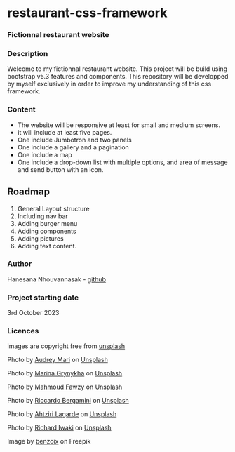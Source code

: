 # restaurant-css-framework
### Fictionnal restaurant website

### Description

Welcome to my fictionnal restaurant website. This project will be build using bootstrap v5.3 features and components.
This repository will be developped by myself exclusively in order to improve my understanding of this css framework.

### Content

* The website will be responsive at least for small and medium screens.
* it will include at least five pages.
* One include Jumbotron and two panels
* One include a gallery and a pagination
* One include a map
* One include a drop-down list with multiple options, and area of message and send button with an icon.

## Roadmap

1. General Layout structure 
2. Including nav bar
3. Adding burger menu
4. Adding components
5. Adding pictures
6. Adding text content.

### Author

Hanesana Nhouvannasak - [github](https://github.com/iota07)

### Project starting date

3rd October 2023

### Licences

images are copyright free from [unsplash](https://unsplash.com/)

Photo by [Audrey Mari](https://unsplash.com/@au_mari_?utm_source=unsplash&utm_medium=referral&utm_content=creditCopyText) on [Unsplash](https://unsplash.com/photos/HvhinFxq4_s?utm_source=unsplash&utm_medium=referral&utm_content=creditCopyText)

Photo by [Marina Grynykha](https://unsplash.com/@grynykha?utm_source=unsplash&utm_medium=referral&utm_content=creditCopyText) on [Unsplash](https://unsplash.com/photos/FBgCgJhPO2I?utm_source=unsplash&utm_medium=referral&utm_content=creditCopyText)

Photo by [Mahmoud Fawzy](https://unsplash.com/@mahmoud_fawzy100?utm_source=unsplash&utm_medium=referral&utm_content=creditCopyText) on [Unsplash](https://unsplash.com/photos/Dbx6-XZY6Dg?utm_source=unsplash&utm_medium=referral&utm_content=creditCopyText)

Photo by [Riccardo Bergamini](https://unsplash.com/@deram31?utm_content=creditCopyText&utm_medium=referral&utm_source=unsplash) on [Unsplash](https://unsplash.com/photos/O2yNzXdqOu0?utm_content=creditCopyText&utm_medium=referral&utm_source=unsplash)


Photo by [Ahtziri Lagarde](https://unsplash.com/@ahtziri?utm_content=creditCopyText&utm_medium=referral&utm_source=unsplash) on [Unsplash](https://unsplash.com/photos/Fq13XX9mNvw?utm_content=creditCopyText&utm_medium=referral&utm_source=unsplash)
  
Photo by [Richard Iwaki](https://unsplash.com/@roppongi?utm_content=creditCopyText&utm_medium=referral&utm_source=unsplash) on [Unsplash](https://unsplash.com/photos/2cpx1N7Us5Q?utm_content=creditCopyText&utm_medium=referral&utm_source=unsplash)
  

Image by [benzoix](https://www.freepik.com/free-photo/abstract-luxury-gold-yellow-gradient-studio-wall-well-use-as-background-layout-banner-product-presentation_17600686.htm) on Freepik
  

